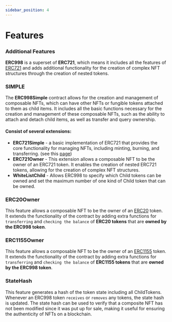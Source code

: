 ```yaml
---
sidebar_position: 4
---
```



# Features

### Additional Features

**ERC998** is a superset of **ERC721**, which means it includes all the features of [ERC721](/admin/hierarchy/ERC721/features) and adds additional functionality for the creation of complex NFT structures through the creation of nested tokens.

### SIMPLE

The **ERC998Simple** contract allows for the creation and management of composable NFTs, which can have other NFTs or fungible tokens attached to them as child items. It includes all the basic functions necessary for the creation and management of these composable NFTs, such as the ability to attach and detach child items, as well as transfer and query ownership.

#### Consist of several extensions:
- **ERC721Simple** - a basic implementation of ERC721 that provides the core functionality for managing NFTs, including minting, burning, and transferring. (see this [page](/admin/hierarchy/ERC721/features/#simple))
- **ERC721Owner** -  This extension allows a composable NFT to be the owner of an ERC721 token. It enables the creation of nested ERC721 tokens, allowing for the creation of complex NFT structures.
- **WhiteListChild** - Allows ERC998 to specify which Child tokens can be owned and set the maximum number of one kind of Child token that can be owned.


### ERC20Owner

This feature allows a composable NFT to be the owner of an [ERC20](/admin/hierarchy/ERC20/contract) token. It extends the functionality of the contract by adding extra functions for `transferring` and `checking the balance` of **ERC20 tokens** that are **owned by the ERC998 token**.

### ERC1155Owner

This feature allows a composable NFT to be the owner of an [ERC1155](/admin/hierarchy/ERC1155/contract) token. It extends the functionality of the contract by adding extra functions for `transferring` and `checking the balance` of **ERC1155 tokens** that are **owned by the ERC998 token**.

### StateHash

This feature generates a hash of the token state including all ChildTokens. Whenever an ERC998 token `receives` or `removes` any tokens, the state hash is updated. The state hash can be used to verify that a composite NFT has not been modified since it was put up for sale, making it useful for ensuring the authenticity of NFTs on a blockchain.